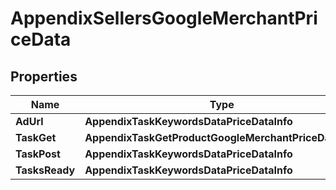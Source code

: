# AppendixSellersGoogleMerchantPriceData


## Properties

| Name | Type | Description | Notes |
|------------ | ------------- | ------------- | -------------|
**AdUrl** | **AppendixTaskKeywordsDataPriceDataInfo** |  |[optional]|
**TaskGet** | **AppendixTaskGetProductGoogleMerchantPriceDataInfo** |  |[optional]|
**TaskPost** | **AppendixTaskKeywordsDataPriceDataInfo** |  |[optional]|
**TasksReady** | **AppendixTaskKeywordsDataPriceDataInfo** |  |[optional]|